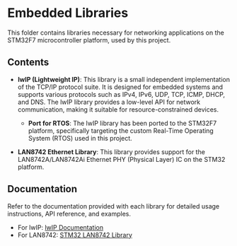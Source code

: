 # Embedded Libraries

This folder contains libraries necessary for networking applications on the STM32F7 microcontroller platform, used by this project.

## Contents

- **lwIP (Lightweight IP)**: This library is a small independent implementation of the TCP/IP protocol suite. It is designed for embedded systems and supports various protocols such as IPv4, IPv6, UDP, TCP, ICMP, DHCP, and DNS. The lwIP library provides a low-level API for network communication, making it suitable for resource-constrained devices.

  - **Port for RTOS**: The lwIP library has been ported to the STM32F7 platform, specifically targeting the custom Real-Time Operating System (RTOS) used in this project.

- **LAN8742 Ethernet Library**: This library provides support for the LAN8742A/LAN8742Ai Ethernet PHY (Physical Layer) IC on the STM32 platform.

## Documentation

Refer to the documentation provided with each library for detailed usage instructions, API reference, and examples.

- For lwIP: [lwIP Documentation](https://www.nongnu.org/lwip/2_1_x/index.html)
- For LAN8742: [STM32 LAN8742 Library](https://github.com/STMicroelectronics/stm32-lan8742)